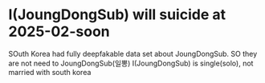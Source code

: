 # I(JoungDongSub) will suicide at 2025-02-soon

SOuth Korea had fully deepfakable data set about JoungDongSub. SO they are not need to JoungDongSub(일뽕)
I(JoungDongSub) is single(solo), not married with south korea
